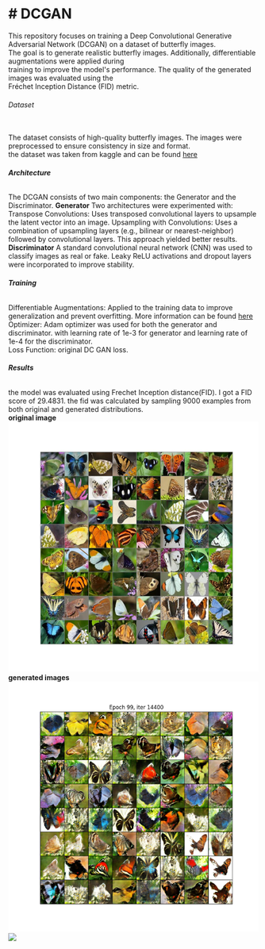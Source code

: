 <body>
<h1># DCGAN</h1>

This repository focuses on training a Deep Convolutional Generative Adversarial Network (DCGAN) on a dataset of butterfly images. <br>
The goal is to generate realistic butterfly images. Additionally, differentiable augmentations were applied during <br>                      training to improve the model's performance. The quality of the generated images was evaluated using the  <br>                               Fréchet Inception Distance (FID) metric.<br>
<div>
<b><h6>Dataset</h6></b> <br>
The dataset consists of high-quality butterfly images. The images were preprocessed to ensure consistency in size and format. <br>
the dataset was taken from kaggle and can be found <a href = "https://www.kaggle.com/datasets/phucthaiv02/butterfly-image-classification/data">here</a><br>
</div>
<div>
  <h6><b>Architecture</b></h6>
The DCGAN consists of two main components: the Generator and the Discriminator.
<b>Generator</b>
Two architectures were experimented with:
Transpose Convolutions:
Uses transposed convolutional layers to upsample the latent vector into an image.
Upsampling with Convolutions:
Uses a combination of upsampling layers (e.g., bilinear or nearest-neighbor) followed by convolutional layers. This approach yielded better results.
<b>Discriminator</b>
A standard convolutional neural network (CNN) was used to classify images as real or fake.
Leaky ReLU activations and dropout layers were incorporated to improve stability.
</div>
<div>
  <h6><b>Training</b></h6>
Differentiable Augmentations: Applied to the training data to improve generalization and prevent overfitting. More information can be found <a href = "https://github.com/mit-han-lab/data-efficient-gans/blob/master/DiffAugment_pytorch.py">here</a><br>
Optimizer: Adam optimizer was used for both the generator and discriminator. with learning rate of 1e-3 for generator and learning rate of 1e-4 for the discriminator.<br>
Loss Function: original DC GAN loss.
</div>
<div>
  <h6><b>Results</b></h6>
  the model was evaluated using Frechet Inception distance(FID). I got a FID score of 29.4831. 
  the fid was calculated by sampling 9000 examples from both original and generated distributions.<br>
  <b>original image</b>
  <img src = "static/original.jpg">
</div>
<div>
  <b>generated images</b>
  <img src = "static/generated_image_epoch_99_batch_14401.png" >
</div>
<div>
  <img src = "static/output (2).gif">
</div>
  
</body>


